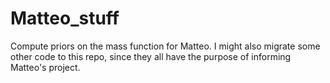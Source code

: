 # Matteo_stuff
Compute priors on the mass function for Matteo. I might also migrate some other code to this repo, since they all have the purpose of informing Matteo's project.
